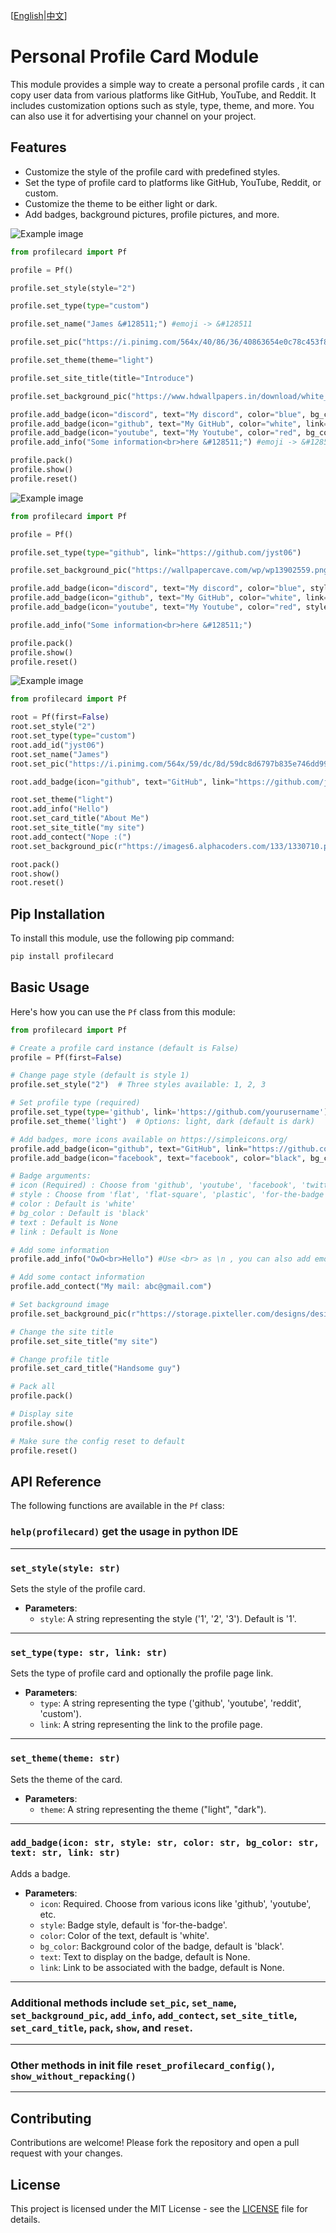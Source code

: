 [[English](README.md)|[中文](README_zh.md)]

# Personal Profile Card Module

This module provides a simple way to create a personal profile cards , it can copy user data from various platforms like GitHub, YouTube, and Reddit. It includes customization options such as style, type, theme, and more. You can also use it for advertising your channel on your project.

## Features

- Customize the style of the profile card with predefined styles.
- Set the type of profile card to platforms like GitHub, YouTube, Reddit, or custom.
- Customize the theme to be either light or dark.
- Add badges, background pictures, profile pictures, and more.

![Example image](example.png)

```python
from profilecard import Pf

profile = Pf()

profile.set_style(style="2")

profile.set_type(type="custom")

profile.set_name("James &#128511;") #emoji -> &#128511

profile.set_pic("https://i.pinimg.com/564x/40/86/36/40863654e0c78c453f86539d12390405.jpg")

profile.set_theme(theme="light")

profile.set_site_title(title="Introduce")

profile.set_background_pic("https://www.hdwallpapers.in/download/white_wallpaper_5_4k_hd_white-1920x1080.jpg")

profile.add_badge(icon="discord", text="My discord", color="blue", bg_color="gray")
profile.add_badge(icon="github", text="My GitHub", color="white", link="https://github.com/jyst06", bg_color="gray")
profile.add_badge(icon="youtube", text="My Youtube", color="red", bg_color="gray")
profile.add_info("Some information<br>here &#128511;") #emoji -> &#128511

profile.pack()
profile.show()
profile.reset()
```

![Example image](example2.png)

```python
from profilecard import Pf

profile = Pf()

profile.set_type(type="github", link="https://github.com/jyst06")

profile.set_background_pic("https://wallpapercave.com/wp/wp13902559.png")

profile.add_badge(icon="discord", text="My discord", color="blue", style="flat")
profile.add_badge(icon="github", text="My GitHub", color="white", link="https://github.com/jyst06", style="flat")
profile.add_badge(icon="youtube", text="My Youtube", color="red", style="flat")

profile.add_info("Some information<br>here &#128511;")

profile.pack()
profile.show()
profile.reset()
```

![Example image](example3.png)

```python
from profilecard import Pf

root = Pf(first=False)
root.set_style("2")
root.set_type(type="custom")
root.add_id("jyst06")
root.set_name("James")
root.set_pic("https://i.pinimg.com/564x/59/dc/8d/59dc8d6797b835e746dd99a2df7dcedd.jpg")

root.add_badge(icon="github", text="GitHub", link="https://github.com/jyst06", bg_color="white", color="black")

root.set_theme("light")
root.add_info("Hello")
root.set_card_title("About Me")
root.set_site_title("my site")
root.add_contect("Nope :(")
root.set_background_pic(r"https://images6.alphacoders.com/133/1330710.png")

root.pack()
root.show()
root.reset()
```

## Pip Installation

To install this module, use the following pip command:

```bash
pip install profilecard
```

## Basic Usage

Here's how you can use the `Pf` class from this module:

```python
from profilecard import Pf

# Create a profile card instance (default is False)
profile = Pf(first=False)

# Change page style (default is style 1)
profile.set_style("2")  # Three styles available: 1, 2, 3

# Set profile type (required)
profile.set_type(type='github', link='https://github.com/yourusername')
profile.set_theme('light')  # Options: light, dark (default is dark)

# Add badges, more icons available on https://simpleicons.org/
profile.add_badge(icon="github", text="GitHub", link="https://github.com/yourusername") 
profile.add_badge(icon="facebook", text="facebook", color="black", bg_color="white")

# Badge arguments: 
# icon (Required) : Choose from 'github', 'youtube', 'facebook', 'twitter', 'instagram', 'reddit', 'gmail' and more...
# style : Choose from 'flat', 'flat-square', 'plastic', 'for-the-badge', 'social' (default: 'for-the-badge')
# color : Default is 'white'
# bg_color : Default is 'black'
# text : Default is None
# link : Default is None

# Add some information
profile.add_info("OwO<br>Hello") #Use <br> as \n , you can also add emoji by searching "HTML emoji code" to get the code

# Add some contact information
profile.add_contect("My mail: abc@gmail.com")

# Set background image
profile.set_background_pic(r"https://storage.pixteller.com/designs/designs-images/2019-03-27/05/simple-background-backgrounds-passion-simple-1-5c9b95c3a34f9.png")

# Change the site title
profile.set_site_title("my site")

# Change profile title
profile.set_card_title("Handsome guy")

# Pack all
profile.pack()

# Display site
profile.show()

# Make sure the config reset to default
profile.reset()
```

## API Reference

The following functions are available in the `Pf` class:

### `help(profilecard)` get the usage in python IDE

---

### `set_style(style: str)`
Sets the style of the profile card.
- **Parameters**:
  - `style`: A string representing the style ('1', '2', '3'). Default is '1'.

---

### `set_type(type: str, link: str)`
Sets the type of profile card and optionally the profile page link.
- **Parameters**:
  - `type`: A string representing the type ('github', 'youtube', 'reddit', 'custom').
  - `link`: A string representing the link to the profile page.

---

### `set_theme(theme: str)`
Sets the theme of the card.
- **Parameters**:
  - `theme`: A string representing the theme ("light", "dark").

---

### `add_badge(icon: str, style: str, color: str, bg_color: str, text: str, link: str)`
Adds a badge.
- **Parameters**:
  - `icon`: Required. Choose from various icons like 'github', 'youtube', etc.
  - `style`: Badge style, default is 'for-the-badge'.
  - `color`: Color of the text, default is 'white'.
  - `bg_color`: Background color of the badge, default is 'black'.
  - `text`: Text to display on the badge, default is None.
  - `link`: Link to be associated with the badge, default is None.

---

### Additional methods include `set_pic`, `set_name`, `set_background_pic`, `add_info`, `add_contect`, `set_site_title`, `set_card_title`, `pack`, `show`, and `reset`.

---

### Other methods in init file `reset_profilecard_config()`, `show_without_repacking()`

---

## Contributing

Contributions are welcome! Please fork the repository and open a pull request with your changes.

## License

This project is licensed under the MIT License - see the [LICENSE](LICENSE.md) file for details.

